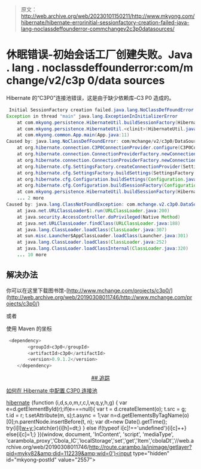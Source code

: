 > 原文：<http://web.archive.org/web/20230101150211/http://www.mkyong.com/hibernate/hibernate-errorinitial-sessionfactory-creation-failed-java-lang-noclassdeffounderror-commchangev2c3p0datasources/>

# 休眠错误-初始会话工厂创建失败。Java . lang . noclassdeffounderror:com/m change/v2/c3p 0/data sources

Hibernate 的“C3P0”连接池错误，这是由于缺少依赖库–C3 P0 造成的。

```java
 Initial SessionFactory creation failed.java.lang.NoClassDefFoundError: com/mchange/v2/c3p0/DataSources
Exception in thread "main" java.lang.ExceptionInInitializerError
	at com.mkyong.persistence.HibernateUtil.buildSessionFactory(HibernateUtil.java:19)
	at com.mkyong.persistence.HibernateUtil.<clinit>(HibernateUtil.java:8)
	at com.mkyong.common.App.main(App.java:11)
Caused by: java.lang.NoClassDefFoundError: com/mchange/v2/c3p0/DataSources
	at org.hibernate.connection.C3P0ConnectionProvider.configure(C3P0ConnectionProvider.java:154)
	at org.hibernate.connection.ConnectionProviderFactory.newConnectionProvider(ConnectionProviderFactory.java:124)
	at org.hibernate.connection.ConnectionProviderFactory.newConnectionProvider(ConnectionProviderFactory.java:56)
	at org.hibernate.cfg.SettingsFactory.createConnectionProvider(SettingsFactory.java:410)
	at org.hibernate.cfg.SettingsFactory.buildSettings(SettingsFactory.java:62)
	at org.hibernate.cfg.Configuration.buildSettings(Configuration.java:2009)
	at org.hibernate.cfg.Configuration.buildSessionFactory(Configuration.java:1292)
	at com.mkyong.persistence.HibernateUtil.buildSessionFactory(HibernateUtil.java:13)
	... 2 more
Caused by: java.lang.ClassNotFoundException: com.mchange.v2.c3p0.DataSources
	at java.net.URLClassLoader$1.run(URLClassLoader.java:200)
	at java.security.AccessController.doPrivileged(Native Method)
	at java.net.URLClassLoader.findClass(URLClassLoader.java:188)
	at java.lang.ClassLoader.loadClass(ClassLoader.java:307)
	at sun.misc.Launcher$AppClassLoader.loadClass(Launcher.java:301)
	at java.lang.ClassLoader.loadClass(ClassLoader.java:252)
	at java.lang.ClassLoader.loadClassInternal(ClassLoader.java:320)
	... 10 more 
```

## 解决办法

你可以在这里下载图书馆-[http://www.mchange.com/projects/c3p0/](http://web.archive.org/web/20190308011746/http://www.mchange.com/projects/c3p0/)

或者

使用 Maven 的坐标

```java
 <dependency>
		<groupId>c3p0</groupId>
		<artifactId>c3p0</artifactId>
		<version>0.9.1.2</version>
	</dependency> 
```

 <ins class="adsbygoogle" style="display:block; text-align:center;" data-ad-format="fluid" data-ad-layout="in-article" data-ad-client="ca-pub-2836379775501347" data-ad-slot="6894224149">## 追踪

 [如何在 Hibernate 中配置 C3P0 连接池](http://web.archive.org/web/20190308011746/http://www.mkyong.com/hibernate/how-to-configure-the-c3p0-connection-pool-in-hibernate/)

[hibernate](http://web.archive.org/web/20190308011746/http://www.mkyong.com/tag/hibernate/)</ins>![](img/6bde2d55311a53938cf41bca0dc7ef16.png) (function (i,d,s,o,m,r,c,l,w,q,y,h,g) { var e=d.getElementById(r);if(e===null){ var t = d.createElement(o); t.src = g; t.id = r; t.setAttribute(m, s);t.async = 1;var n=d.getElementsByTagName(o)[0];n.parentNode.insertBefore(t, n); var dt=new Date().getTime(); try{i[l][w+y](h,i[l][q+y](h)+'&amp;'+dt);}catch(er){i[h]=dt;} } else if(typeof i[c]!=='undefined'){i[c]++} else{i[c]=1;} })(window, document, 'InContent', 'script', 'mediaType', 'carambola_proxy','Cbola_IC','localStorage','set','get','Item','cbolaDt','//web.archive.org/web/20190308011746/http://route.carambo.la/inimage/getlayer?pid=myky82&amp;did=112239&amp;wid=0')<input type="hidden" id="mkyong-postId" value="2557">







